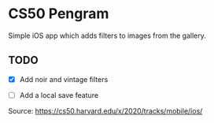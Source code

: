 # CS50 Pengram
  
Simple iOS app which adds filters to images from the gallery.

## TODO
- [x] Add noir and vintage filters
- [ ] Add a local save feature


Source: https://cs50.harvard.edu/x/2020/tracks/mobile/ios/
